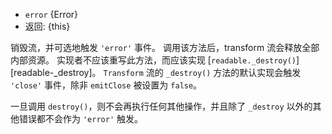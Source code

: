 <!-- YAML
added: v8.0.0
-->

* `error` {Error}
* 返回: {this}

销毁流，并可选地触发 `'error'` 事件。
调用该方法后，transform 流会释放全部内部资源。
实现者不应该重写此方法，而应该实现 [`readable._destroy()`][readable-_destroy]。
`Transform` 流的 `_destroy()` 方法的默认实现会触发 `'close'` 事件，除非 `emitClose` 被设置为 `false`。

一旦调用 `destroy()`，则不会再执行任何其他操作，并且除了 `_destroy` 以外的其他错误都不会作为 `'error'` 触发。

